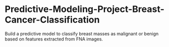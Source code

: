 # Predictive-Modeling-Project-Breast-Cancer-Classification
Build a predictive model to classify breast masses as malignant or benign based on features extracted from FNA images.
